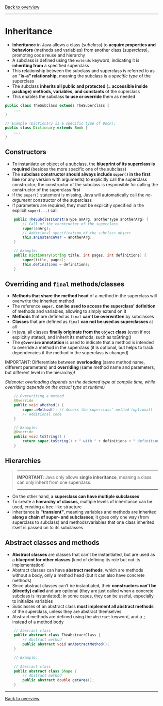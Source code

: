 [Back to overview](./00_Java_SyntaxGuide.md)

---
# Inheritance

- **Inheritance** in Java allows a class (*subclass*) to **acquire properties and behaviors** (methods and variables) from another class (*superclass*), promoting code reuse and hierarchy
- A subclass is defined using the `extends` keyword, indicating it is **inheriting from** a specified superclass
- This relationship between the subclass and superclass is referred to as an **"is-a" relationship**, meaning the subclass is a *specific type* of the superclass
- The subclass **inherits all public and protected (= accessible inside package) methods, variables, and constants** of the superclass
- This enables the subclass **to use or override** them as needed

```java
public class TheSubclass extends TheSuperclass {
    ...
}

// Example (Dictionary is a specific type of Book):
public class Dictionary extends Book {
    ...
}
```

## Constructors

- To instantiate an object of a subclass, the **blueprint of its superclass is required** (besides the more specific one of the subclass)
- The **subclass constructor should always include `super()` in the first line** (or any version with arguments) to explicitly call the superclass constructor; the constructor of the subclass is responsible for calling the constructor of the superclass first
- If the `super()` statement is missing, Java will automatically call the *no-argument* constructor of the superclass
- If parameters are required, they must be explicitly specified in the explicit `super(...)` call

```java
    public TheSubclassConst(aType anArg, anotherType anotherArg) {
        // Call of the constructor of the superclass
        super(anArg);
        // Additional specification of the subclass object
        this.anInstanceVar = anotherArg;
    }

    // Example:
    public Dictionary(String title, int pages, int definitions) {
        super(title, pages);
        this.definitions = definitions;
    }
```


## Overriding and `final` methods/classes

- **Methods that share the method head** of a method in the superclass will overwrite the inherited method
- The reference **`super.` can be used to access the superclass' definition** of methods and variables, allowing to simply extend on it
- **Methods** that are defined as `final` **can't be overwritten** by subclasses
- **Classes** that are defined as `final` **can not be used as superclasses** at all
- In java, all classes **finally originate from the `Object` class** (even if not explicitly stated), and inherit its methods, such as toString()
- The **`@Override` annotation** is used to indicate that a method is intended to override a method in the superclass (it is optional, but helps to track dependencies if the method in the superclass is changed)

IMPORTANT: Differentiate between **overloading** (same method name, different parameters) and **overriding** (same method name and parameters, but different level in the hierarchy)!

*Sidenote: overloading depends on the declared type at compile time, while overriding depends on the actual type at runtime)*


```java
    // Overwriting a method
    @Override
    public void aMethod() {
        super.aMethod(); // Access the superclass' method (optional)
        // Additional code
    }

    // Example:
    @Override
    public void toString() {
        return super.toString() + " with " + definitions + " definitions";
    }
```


## Hierarchies

> ____________
> **IMPORTANT**: Java only allows **single inheritance**, meaning a class can only inherit from one superclass.
>_____________

- On the other hand, a **superclass can have multiple subclasses**
- To create a **hierarchy of classes**, multiple levels of inheritance can be used, creating a tree-like structure
- Inheritance is **"transient"**, meaning variables and methods are inherited **along a chain of super- and subclasses**; it goes only one way (from superclass to subclass) and methods/variables that one class inherited itself is passed on to its subclasses


## Abstract classes and methods

- **Abstract classes** are classes that can't be instantiated, but are used as a **blueprint for other classes** (kind of defining its role but not its implementation)
- Abstract classes can have **abstract methods**, which are methods without a body, only a method head (but it can also have concrete methods)
- Since abstract classes can't be instantiated, their **constructors can't be (directly) called** and are optional (they are just called when a concrete subclass is instantiated); in some cases, they can be useful, especially to initialize variables
- Subclasses of an abstract class **must implement all abstract methods** of the superclass, unless they are abstract themselves
- Abstract methods are defined using the `abstract` keyword, and a `;` instead of a method body

```java
    // Abstract class
    public abstract class TheAbstractClass {
        // Abstract method
        public abstract void anAbstractMethod();
    }

    // Example:
    
    // Abstract class
    public abstract class Shape {
        // Abstract method
        public abstract double getArea();
    }
```

---

[Back to overview](./00_Java_SyntaxGuide.md)
